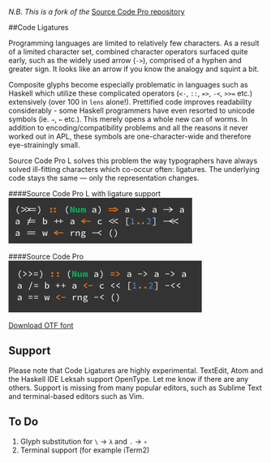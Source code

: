 _N.B. This is a fork of the_ [Source Code Pro repository](https://github.com/adobe/source-code-pro)

##Code Ligatures

Programming languages are limited to relatively few characters. As a result of a limited character set, combined character operators surfaced quite early, such as the widely used arrow (`->`), comprised of a hyphen and greater sign. It looks like an arrow if you know the analogy and squint a bit.

Composite glyphs become especially  problematic in languages such as Haskell which utilize these complicated operators (`<-`, `::`, `=>`, `-<`, `>>=` etc.) extensively (over 100 in `lens` alone!). Prettified code improves readability considerably - some Haskell programmers have even resorted to unicode symbols (ie. `⇒`, `←` etc.). This merely opens a whole new can of worms. In addition to encoding/compatibility problems and all the reasons it never worked out in APL, these symbols are one-character-wide and therefore eye-strainingly small.

Source Code Pro L solves this problem the way typographers have always solved ill-fitting characters which co-occur often: ligatures. The underlying code stays the same — only the representation changes.

####Source Code Pro L with ligature support
![Source Code Pro L Sample](SourceCodeProLSample.png?raw=true)

####Source Code Pro
![Source Code Pro Sample](SourceCodeProSample.png?raw=true)


[Download OTF font](https://github.com/i-tu/source-code-pro-L/releases/download/v0.1/SourceCodeProL.zip)

## Support 

Please note that Code Ligatures are highly experimental. TextEdit, Atom and the Haskell IDE Leksah support OpenType. Let me know if there are any others. Support is missing from many popular editors, such as Sublime Text and terminal-based editors such as Vim.

## To Do
1. Glyph substitution for `\` → `λ` and `.` → `∘`
2. Terminal support (for example iTerm2)
